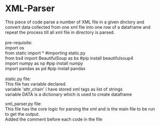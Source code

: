 # XML-Parser <br>
This piece of code parse a number of XML file in a given dirctory and convert data collected from one xml file into one row of a dataframe and repeat the process till all xml file in directory is parsed.<br>
<br>
pre-requisite:<br>
  import os <br>
  from static import *  #importing static.py<br>
  from bs4 import BeautifulSoup as bs   #pip install beautifulsoup4 <br>
  import numpy as np   #pip install numpy<br>
  import pandas as pd   #pip install pandas <br>
<br>
static.py file:<br>
  This file has variable declared.<br>
  variable 'attr_chain' i have stored xml tags as list of strings<br>
  variable DATA is a dictionary which is used to create dataframe<br>

xml_parser.py file:<br>
  This file has the core logic for parsing the xml and is the main file to be run to get the output.<br>
  Added the comment before each code in the file<br>



